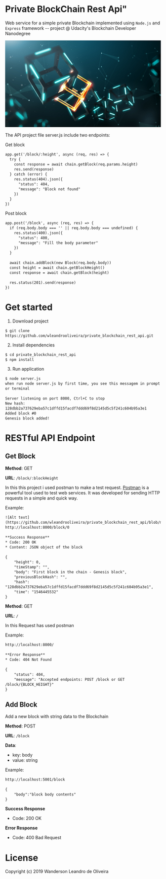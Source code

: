 # Private BlockChain Rest Api"

Web service for a simple private Blockchain implemented using `Node.js` and `Express` framework  -- project @ Udacity's Blockchain Developer Nanodegree

![Alt text](https://github.com/wleandrooliveira/private_blockchain_rest_api/blob/master/src/images/shutterstock_749922058.jpg)

The API project file server.js include two endpoints:

Get block

```
app.get('/block/:height', async (req, res) => {
  try {
    const response = await chain.getBlock(req.params.height)
    res.send(response)
  } catch (error) {
    res.status(404).json({
      "status": 404,
      "message": "Block not found"
    })
  }
})
```
Post block
```
app.post('/block', async (req, res) => {
  if (req.body.body === '' || req.body.body === undefined) {
    res.status(400).json({
      "status": 400,
      "message": "Fill the body parameter"
    })
  }

  await chain.addBlock(new Block(req.body.body))
  const height = await chain.getBlockHeight()
  const response = await chain.getBlock(height)

  res.status(201).send(response)
})
```

# Get started

1) Download project

```
$ git clone https://github.com/wleandrooliveira/private_blockchain_rest_api.git
```
2) Install dependencies

```
$ cd private_blockchain_rest_api
$ npm install
```
3) Run application

```
$ node server.js
when run node server.js by first time, you see this messagem in prompt or terminal

Server listening on port 8000, Ctrl+C to stop
New hash: 128dbb2a737629eba57c1dffd15facdf7ddd69f8d2145d5c5f241c604b95a3e1
Added block #0
Genesis block added!
```

# RESTful API Endpoint

## Get Block

**Method**: GET

**URL**: `/block/:blockHeight`

In this this project i used postman to make a test request.
[Postman](https://www.getpostman.com) is a powerful tool used to test web services. It was developed for sending HTTP requests in a simple and quick way.

Example:
```
![Alt text](https://github.com/wleandrooliveira/private_blockchain_rest_api/blob/master/src/images/getblock_genesis.PNG)
http://localhost:8000/block/0

**Success Response**
* Code: 200 OK
* Content: JSON object of the block

{
    "height": 0,
    "timeStamp": "",
    "body": "First block in the chain - Genesis block",
    "previousBlockHash": "",
    "hash": "128dbb2a737629eba57c1dffd15facdf7ddd69f8d2145d5c5f241c604b95a3e1",
    "time": "1546445532"
}
```
**Method**: GET

**URL**: `/`

In this Request has used postman

Example:
```
http://localhost:8000/

**Error Response**
* Code: 404 Not Found

{
    "status": 404,
    "message": "Accepted endpoints: POST /block or GET /block/{BLOCK_HEIGHT}"
}
```

## Add Block

Add a new block with string data to the Blockchain

**Method**: POST

**URL**: `/block`

**Data**:
* key: body
* value: string

Example:
```
http://localhost:5001/block

{
    "body":"block body contents"
}
```

**Success Response**
* Code: 200 OK

**Error Response**
* Code: 400 Bad Request

# License

Copyright (c) 2019 Wanderson Leandro de Oliveira
